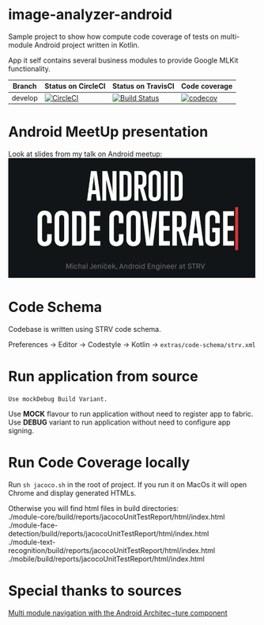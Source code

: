 # image-analyzer-android
Sample project to show how compute code coverage of tests on multi-module Android project written in Kotlin.

App it self contains several business modules to provide Google MLKit functionality.


| Branch | Status on CircleCI | Status on TravisCI | Code coverage |
| --- | --- | --- | --- |
| develop| [![CircleCI](https://circleci.com/gh/kotomisak/image-analyzer-android.svg?style=svg)](https://circleci.com/gh/kotomisak/image-analyzer-android)|[![Build Status](https://travis-ci.org/kotomisak/image-analyzer-android.svg?branch=develop)](https://travis-ci.org/kotomisak/image-analyzer-android)|[![codecov](https://codecov.io/gh/kotomisak/image-analyzer-android/branch/develop/graph/badge.svg)](https://codecov.io/gh/kotomisak/image-analyzer-android)|


# Android MeetUp presentation

Look at slides from my talk on Android meetup:<br/>
[ ![STRV](./extras/presentation/coverage_logo.png) ](./extras/presentation/AndroidCodeCoverage.pdf)<br/>


# Code Schema

Codebase is written using STRV code schema.

Preferences -> Editor -> Codestyle -> Kotlin -> `extras/code-schema/strv.xml`

# Run application from source

`Use mockDebug Build Variant.`

Use **MOCK** flavour to run application without need to register app to fabric.<br/>
Use **DEBUG** variant to run application without need to configure app signing.<br/>

# Run Code Coverage locally

Run `sh jacoco.sh` in the root of project.
If you run it on MacOs it will open Chrome and display generated HTMLs.<br/>

Otherwise you will find html files in build directories:<br/>
./module-core/build/reports/jacocoUnitTestReport/html/index.html<br/>
./module-face-detection/build/reports/jacocoUnitTestReport/html/index.html<br/>
./module-text-recognition/build/reports/jacocoUnitTestReport/html/index.html<br/>
./mobile/build/reports/jacocoUnitTestReport/html/index.html<br/>

# Special thanks to sources


[Multi module navigation with the Android Architec¬ture component](https://medium.com/@hartwich.daniel/multi-module-navigation-with-the-android-architecture-component-82ed028fa1d9)
